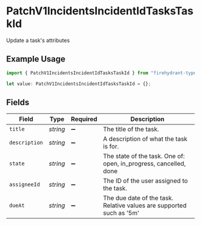 # PatchV1IncidentsIncidentIdTasksTaskId

Update a task's attributes

## Example Usage

```typescript
import { PatchV1IncidentsIncidentIdTasksTaskId } from "firehydrant-typescript-sdk/models/components";

let value: PatchV1IncidentsIncidentIdTasksTaskId = {};
```

## Fields

| Field                                                                | Type                                                                 | Required                                                             | Description                                                          |
| -------------------------------------------------------------------- | -------------------------------------------------------------------- | -------------------------------------------------------------------- | -------------------------------------------------------------------- |
| `title`                                                              | *string*                                                             | :heavy_minus_sign:                                                   | The title of the task.                                               |
| `description`                                                        | *string*                                                             | :heavy_minus_sign:                                                   | A description of what the task is for.                               |
| `state`                                                              | *string*                                                             | :heavy_minus_sign:                                                   | The state of the task. One of: open, in_progress, cancelled, done    |
| `assigneeId`                                                         | *string*                                                             | :heavy_minus_sign:                                                   | The ID of the user assigned to the task.                             |
| `dueAt`                                                              | *string*                                                             | :heavy_minus_sign:                                                   | The due date of the task. Relative values are supported such as '5m' |